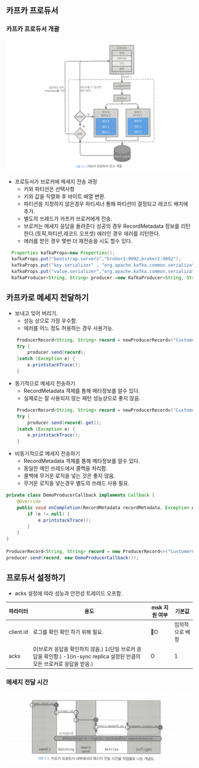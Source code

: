 ## 카프카 프로듀서

### 카프카 프로듀서 개괄

![img.png](img.png)

* 프로듀서가 브로커에 메세지 전송 과정
    * 키와 파티션은 선택사항
    * 키와 값을 직렬화 후 바이트 배열 변환.
    * 파티션을 지정하지 않은경우 파티셔너 통해 파티션이 결정되고 레코드 배치에 추가.
    * 별도의 쓰레드가 카프카 브로커에게 전송.
    * 브로커는 메세지 응답을 돌려준다 성공의 경우 RecordMetadata 정보를 리턴한다.(토픽,파티션,레코드 오프셋) 에러인 경우 에러를 리턴한다.
    * 에러를 받은 경우 몇번 더 재전송을 시도 할수 있다.

~~~java
  Properties kafkaProps=new Properties();
  kafkaProps.put("bootstrap.servers","broker1:9092,broker2:9092");
  kafkaProps.put("key.serializer" , "org.apache.kafka.common.serialization.StringSerializer");
  kafkaProps.put("value.serializer","org.apache.kafka.common.serialization.StringSerializer");
  KafkaProducer<String, String> producer.=new KafkaProducer<String, String>(kafkaProps);
~~~

## 카프카로 메세지 전달하기
* 보내고 잊어 버리기.
  * 성능 상으로 가장 우수함.
  * 에러를 어느 정도 허용하는 경우 사용가능.

~~~java
    ProducerRecord<String, String> record = newProducerRecord◇("CustomerCountry", "PrecisiDnProducts", "France"); 
    try {
        producer.send(record);
    }catch (Exception e) {
        e.printstackTrace();
    }
~~~

* 동기적으로 메세지 전송하기
  * RecordMetadata 객체를 통해 메타정보를 알수 있다.
  * 실제로는 잘 사용되지 않는 패턴 성능상으로 좋지 않음. 

~~~java
    ProducerRecord<String, String> record = newProducerRecord◇("CustomerCountry", "PrecisiDnProducts", "France"); 
    try {
        producer.send(record).get();
    }catch (Exception e) {
        e.printstackTrace();
    }
~~~

* 비동기적으로 메세지 전송하기
  * RecordMetadata 객체를 통해 메타정보를 알수 있다.
  * 동일한 메인 쓰레드에서 콜백을 처리함.
  * 콜백에 무거운 로직을 넣는 것은 좋지 않음.
  * 무거운 로직을 넣는경우 별도의 쓰레드 사용 필요.

~~~java
private class DemoProducerCallback implements Callback { 
    @Override
    public void onCompletion(RecordMetadata recordMetadata, Exception e) { 
        if (e != null) {
            e.printstackTrace();
        }
    }
}

ProducerRecord<String, String> record = new ProducerRecord<>("CustomerCountry", "BiomedicalMaterials", "USA");
producer.send(record, new DemoProducerCallback());
~~~

## 프로듀서 설정하기
* acks 설정에 따라 성능과 안전성 트레이드 오프함.

| 파라미터               | 용도                                                                                 | msk 지원 여부 | 기본값      |                   
|--------------------|------------------------------------------------------------------------------------|-----------|----------|                   
| client.id          | 로그를 확인 확인 하기 위해 필요.                                                                | O        | 임의적으로 배정 |                   
| acks               | 0(브로커 응답을 확인하지 않음.) 1(단일 브로커 응답을 확인함.) -1(in-sync replica 설정된 만큼의 모든 브로커로 응답을 받음.) | O         | 1        |


### 메세지 전달 시간

![img_1.png](img_1.png)
